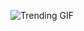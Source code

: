 
<!-- GIF_SECTION -->
![Trending GIF](https://media1.giphy.com/media/v1.Y2lkPThiYjIxNzcyamE4eXoxaTk0aGVlaGxpa29iNmljanRqdzVwdjNxaW9tMWhxY2d4OSZlcD12MV9naWZzX3NlYXJjaCZjdD1n/3o85xvIiRmINYrIWFq/giphy.gif)
<!-- END_GIF_SECTION -->
